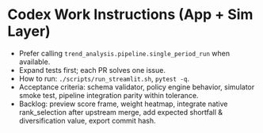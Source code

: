 # Codex Work Instructions (App + Sim Layer)
- Prefer calling `trend_analysis.pipeline.single_period_run` when available.
- Expand tests first; each PR solves one issue.
- How to run: `./scripts/run_streamlit.sh`, `pytest -q`.
- Acceptance criteria: schema validator, policy engine behavior, simulator smoke test, pipeline integration parity within tolerance.
- Backlog: preview score frame, weight heatmap, integrate native rank_selection after upstream merge, add expected shortfall & diversification value, export commit hash.
